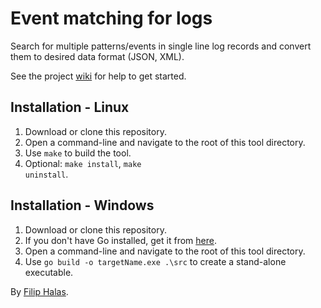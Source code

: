 Event matching for logs
==================
Search for multiple patterns/events in single line log records and convert them to desired data format (JSON, XML). 

See the project <a href="https://github.com/halafi/String-matching-Go/wiki">wiki</a> for help to get started.

Installation - Linux
-----------------------
1. Download or clone this repository.
2. Open a command-line and navigate to the root of this tool directory.
3. Use <code>make</code> to build the tool. 
4. Optional: <code>make install</code>, <code>make uninstall</code>.


Installation - Windows
-----------------------
1. Download or clone this repository.
2. If you don't have Go installed, get it from <a href="https://code.google.com/p/go/downloads/list">here</a>.
3. Open a command-line and navigate to the root of this tool directory.
4. Use <code>go build -o targetName.exe .\src</code> to create a stand-alone executable.

By <a href="mailto:xgam33@gmail.com">Filip Halas</a>.
